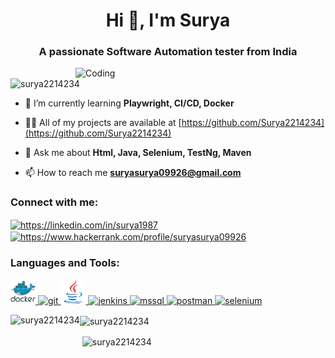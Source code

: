 <h1 align="center">Hi 👋, I'm Surya </h1>
<h3 align="center">A passionate Software Automation tester from India</h3>
<img align="right" alt="Coding" Width="400" src="https://cdn.dribbble.com/users/1162077/screenshots/3848914/programmer.gif">

<p align="left"> <img src="https://komarev.com/ghpvc/?username=surya2214234&label=Profile%20views&color=0e75b6&style=flat" alt="surya2214234" /> </p>

- 🌱 I’m currently learning **Playwright, CI/CD, Docker**
  
- 👨‍💻 All of my projects are available at [https://github.com/Surya2214234](https://github.com/Surya2214234)

- 💬 Ask me about **Html, Java, Selenium, TestNg, Maven**

- 📫 How to reach me **suryasurya09926@gmail.com**

<h3 align="left">Connect with me:</h3>
<p align="left">
<a href="https://linkedin.com/in/surya1987" target="blank"><img align="center" src="https://raw.githubusercontent.com/rahuldkjain/github-profile-readme-generator/master/src/images/icons/Social/linked-in-alt.svg" alt="https://linkedin.com/in/surya1987" height="30" width="40" /></a>
<a href="https:https://www.hackerrank.com/profile/suryasurya09926" target="blank"><img align="center" src="https://raw.githubusercontent.com/rahuldkjain/github-profile-readme-generator/master/src/images/icons/Social/hackerrank.svg" alt="https://www.hackerrank.com/profile/suryasurya09926" height="30" width="40" /></a>
</p>

<h3 align="left">Languages and Tools:</h3>


<p align="left"> <a href="https://www.docker.com/" target="_blank" rel="noreferrer"> <img src="https://raw.githubusercontent.com/devicons/devicon/master/icons/docker/docker-original-wordmark.svg" alt="docker" width="40" height="40"/> </a> 
<a href="https://git-scm.com/" target="_blank" rel="noreferrer"> <img src="https://www.vectorlogo.zone/logos/git-scm/git-scm-icon.svg" alt="git" width="40" height="40"/> </a> 
<a href="https://www.java.com" target="_blank" rel="noreferrer"> <img src="https://raw.githubusercontent.com/devicons/devicon/master/icons/java/java-original.svg" alt="java" width="40" height="40"/> </a> 
<a href="https://www.jenkins.io" target="_blank" rel="noreferrer"> <img src="https://www.vectorlogo.zone/logos/jenkins/jenkins-icon.svg" alt="jenkins" width="40" height="40"/> </a>
<a href="https://www.microsoft.com/en-us/sql-server" target="_blank" rel="noreferrer"> <img src="https://www.svgrepo.com/show/303229/microsoft-sql-server-logo.svg" alt="mssql" width="40" height="40"/> </a>
<a href="https://postman.com" target="_blank" rel="noreferrer"> <img src="https://www.vectorlogo.zone/logos/getpostman/getpostman-icon.svg" alt="postman" width="40" height="40"/> </a> 
<a href="https://www.selenium.dev" target="_blank" rel="noreferrer"> <img src="https://raw.githubusercontent.com/detain/svg-logos/780f25886640cef088af994181646db2f6b1a3f8/svg/selenium-logo.svg" alt="selenium" width="40" height="40"/> </a> </p>

<p><img align="left" height="140" src="https://github-readme-stats.vercel.app/api/top-langs?username=surya2214234&show_icons=true&locale=en&layout=compact" alt="surya2214234" /></p>

<p><img align="center" height="140" src="https://github-readme-streak-stats.herokuapp.com/?user=surya2214234&" alt="surya2214234" /></p>

<p>&nbsp;<img align="center"  width="670" src="https://github-readme-stats.vercel.app/api?username=surya2214234&show_icons=true&locale=en" alt="surya2214234" /></p>
